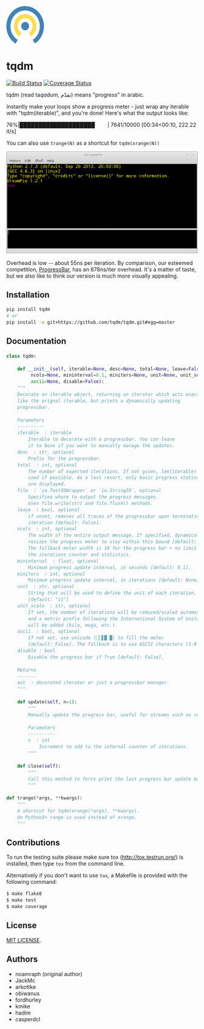 ![Logo](logo.png)

# tqdm

[![Build Status](https://travis-ci.org/tqdm/tqdm.svg?branch=master)](https://travis-ci.org/tqdm/tqdm)
[![Coverage Status](https://coveralls.io/repos/tqdm/tqdm/badge.svg)](https://coveralls.io/r/tqdm/tqdm)

tqdm (read ta<i>qa</i>dum, تقدّم) means "progress" in arabic.

Instantly make your loops show a progress meter - just wrap any iterable with
"tqdm(iterable)", and you're done! Here's what the output looks like:

 76%|████████████████████` ` ` ` ` ` | 7641/10000 [00:34<00:10, 222.22 it/s]

You can also use `trange(N)` as a shortcut for `tqdm(xrange(N))`

![Screenshot](tqdm.gif)

Overhead is low -- about 55ns per iteration. By comparison, our esteemed
competition, [ProgressBar](https://code.google.com/p/python-progressbar/), has
an 878ns/iter overhead. It's a matter of taste, but we also like to think our
version is much more visually appealing.

## Installation

```sh
pip install tqdm
# or
pip install -e git+https://github.com/tqdm/tqdm.git#egg=master
```

## Documentation

```python
class tqdm:

    def __init__(self, iterable=None, desc=None, total=None, leave=False, file=sys.stderr,
         ncols=None, mininterval=0.1, miniters=None, unit=None, unit_scale=False,
         ascii=None, disable=False):
    """
    Decorate an iterable object, returning an iterator which acts exactly
    like the orignal iterable, but prints a dynamically updating
    progressbar.

    Parameters
    ----------
    iterable  : iterable
        Iterable to decorate with a progressbar. You can leave
        it to None if you want to manually manage the updates.
    desc  : str, optional
        Prefix for the progressbar.
    total  : int, optional
        The number of expected iterations. If not given, len(iterable) is
        used if possible. As a last resort, only basic progress statistics
        are displayed.
    file  : `io.TextIOWrapper` or `io.StringIO`, optional
        Specifies where to output the progress messages.
        Uses file.write(str) and file.flush() methods.
    leave  : bool, optional
        if unset, removes all traces of the progressbar upon termination of
        iteration [default: False].
    ncols  : int, optional
        The width of the entire output message. If specified, dynamically
        resizes the progress meter to stay within this bound [default: None].
        The fallback meter width is 10 for the progress bar + no limit for
        the iterations counter and statistics.
    mininterval  : float, optional
        Minimum progress update interval, in seconds [default: 0.1].
    miniters  : int, optional
        Minimum progress update interval, in iterations [default: None].
    unit  : str, optional
        String that will be used to define the unit of each iteration.
        [default: "it"]
    unit_scale  : str, optional
        If set, the number of iterations will be reduced/scaled automatically
        and a metric prefix following the International System of Units standard
        will be added (kilo, mega, etc.).
    ascii  : bool, optional
        If not set, use unicode (▏▎▋█ █) to fill the meter
        [default: False]. The fallback is to use ASCII characters (1-9 #).
    disable : bool
        Disable the progress bar if True [default: False].

    Returns
    -------
    out  : decorated iterator or just a progressbar manager.
    """

    def update(self, n=1):
        """
        Manually update the progress bar, useful for streams such as reading files (set init(total=filesize) and then in the reading loop, use update(len(current_buffer)) )

        Parameters
        ----------
        n  : int
            Increment to add to the internal counter of iterations.
        """

    def close(self):
        """
        Call this method to force print the last progress bar update based on the latest n value
        """

def trange(*args, **kwargs):
    """
    A shortcut for tqdm(xrange(*args), **kwargs).
    On Python3+ range is used instead of xrange.
    """
```

## Contributions

To run the testing suite please make sure tox (http://tox.testrun.org/)
is installed, then type `tox` from the command line.

Alternatively if you don't want to use `tox`, a Makefile is provided with the
following command:

```sh
$ make flake8
$ make test
$ make coverage
```

## License

[MIT LICENSE](LICENSE).


## Authors

- noamraph (original author)
- JackMc
- arkottke
- obiwanus
- fordhurley
- kmike
- hadim
- casperdcl
